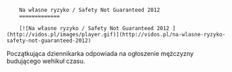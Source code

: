 
        Na własne ryzyko / Safety Not Guaranteed 2012 
        =============
        
        [![Na własne ryzyko / Safety Not Guaranteed 2012 ](http://vidos.pl/images/player.gif)](http://vidos.pl/na-wlasne-ryzyko-safety-not-guaranteed-2012)
        
        
 Początkująca dziennikarka odpowiada na ogłoszenie mężczyzny budującego wehikuł czasu.
    